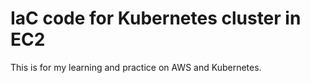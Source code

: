 # IaC code for Kubernetes cluster in EC2

This is for my learning and practice on AWS and Kubernetes.
